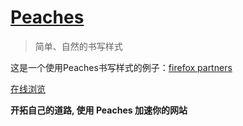# [Peaches](https://github.com/sliuqin/peaches)

> 简单、自然的书写样式

这是一个使用Peaches书写样式的例子：[firefox partners](http://www.mozilla.org/zh-CN/firefox/partners/)

[在线浏览](http://sliuqin.github.com/peaches-example-firefox/)

**开拓自己的道路, 使用 Peaches 加速你的网站**
